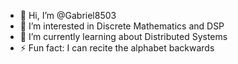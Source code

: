- 👋 Hi, I’m @Gabriel8503
- 👀 I’m interested in Discrete Mathematics and DSP
- 🌱 I’m currently learning about Distributed Systems
- ⚡ Fun fact: I can recite the alphabet backwards

<!---
Gabriel8503/Gabriel8503 is a ✨ special ✨ repository because its `README.md` (this file) appears on your GitHub profile.
You can click the Preview link to take a look at your changes.
--->
